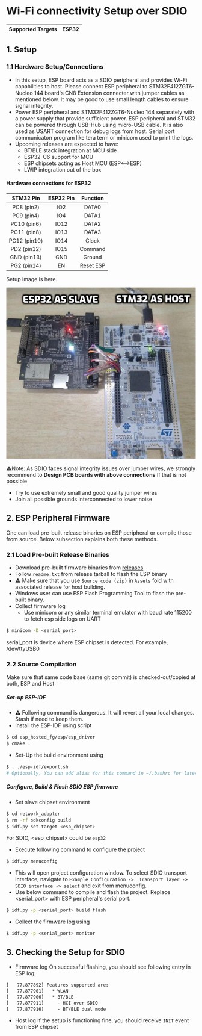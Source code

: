 # Wi-Fi connectivity Setup over SDIO

| Supported Targets | ESP32 |
| ----------------- | ----- |

## 1. Setup
### 1.1 Hardware Setup/Connections
* In this setup, ESP board acts as a SDIO peripheral and provides Wi-Fi capabilities to host. Please connect ESP peripheral to STM32F412ZGT6-Nucleo 144 board's CN8 Extension connecter with jumper cables as mentioned below. It may be good to use small length cables to ensure signal integrity.
* Power ESP peripheral and STM32F412ZGT6-Nucleo 144 separately with a power supply that provide sufficient power. ESP peripheral and STM32 can be powered through USB-Hub using micro-USB cable. It is also used as USART connection for debug logs from host. Serial port communicaton program like tera term or minicom used to print the logs.
* Upcoming releases are expected to have:
    * BT/BLE stack integration at MCU side
    * ESP32-C6 support for MCU
    * ESP chipsets acting as Host MCU (ESP<-->ESP)
    * LWIP integration out of the box

#### Hardware connections for ESP32
| STM32 Pin | ESP32 Pin | Function |
|:----------:|:---------:|:--------:|
| PC8 (pin2) | IO2 | DATA0 |
| PC9 (pin4) | IO4 | DATA1 |
| PC10 (pin6) | IO12 | DATA2 |
| PC11 (pin8) | IO13 | DATA3 |
| PC12 (pin10)| IO14 | Clock |
| PD2 (pin12) | IO15 | Command |
| GND (pin13) | GND | Ground |
| PG2 (pin14) | EN | Reset ESP |

Setup image is here.

![alt text](stm32_esp32_sdio_setup.jpg "setup of STM32F412ZGT6-Nucleo 144 as host and ESP32 as peripheral")

:warning:Note:
As SDIO faces signal integrity issues over jumper wires, we strongly recommend to **Design PCB boards with above connections**
If that is not possible
 - Try to use extremely small and good quality jumper wires
 - Join all possible grounds interconnected to lower noise


## 2. ESP Peripheral Firmware
One can load pre-built release binaries on ESP peripheral or compile those from source. Below subsection explains both these methods.

### 2.1 Load Pre-built Release Binaries
* Download pre-built firmware binaries from [releases](https://github.com/espressif/esp-hosted/releases)
* Follow `readme.txt` from release tarball to flash the ESP binary
* :warning: Make sure that you use `Source code (zip)` in `Assets` fold with associated release for host building.
* Windows user can use ESP Flash Programming Tool to flash the pre-built binary.
* Collect firmware log
    * Use minicom or any similar terminal emulator with baud rate 115200 to fetch esp side logs on UART
```sh
$ minicom -D <serial_port>
```
serial_port is device where ESP chipset is detected. For example, /dev/ttyUSB0


### 2.2 Source Compilation

Make sure that same code base (same git commit) is checked-out/copied at both, ESP and Host

##### Set-up ESP-IDF
- :warning: Following command is dangerous. It will revert all your local changes. Stash if need to keep them.
- Install the ESP-IDF using script
```sh
$ cd esp_hosted_fg/esp/esp_driver
$ cmake .
```
- Set-Up the build environment using
```sh
$ . ./esp-idf/export.sh
# Optionally, You can add alias for this command in ~/.bashrc for later use
```

##### Configure, Build & Flash SDIO ESP firmware
* Set slave chipset environment

```sh
$ cd network_adapter
$ rm -rf sdkconfig build
$ idf.py set-target <esp_chipset>
```
For SDIO, <esp_chipset> could be `esp32`
* Execute following command to configure the project
```sh
$ idf.py menuconfig
```
* This will open project configuration window. To select SDIO transport interface, navigate to `Example Configuration ->  Transport layer -> SDIO interface -> select` and exit from menuconfig.
* Use below command to compile and flash the project. Replace <serial_port> with ESP peripheral's serial port.
```sh
$ idf.py -p <serial_port> build flash
```
* Collect the firmware log using
```sh
$ idf.py -p <serial_port> monitor
```


## 3. Checking the Setup for SDIO
- Firmware log
On successful flashing, you should see following entry in ESP log:

```
[   77.877892] Features supported are:
[   77.877901]   * WLAN
[   77.877906]   * BT/BLE
[   77.877911]     - HCI over SDIO
[   77.877916]     - BT/BLE dual mode
```
- Host log
If the setup is functioning fine, you should receive `INIT` event from ESP chipset
